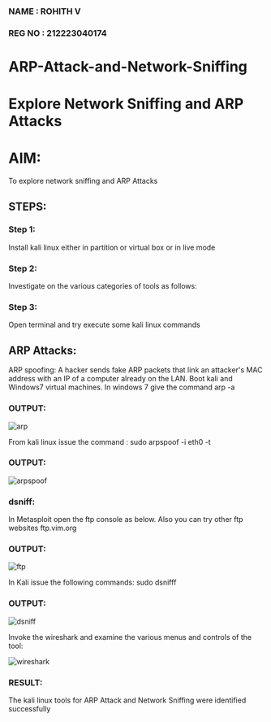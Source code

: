 ### NAME : ROHITH V
### REG NO : 212223040174

# ARP-Attack-and-Network-Sniffing
# Explore Network Sniffing and ARP Attacks

# AIM:

To explore network sniffing and ARP Attacks

## STEPS:

### Step 1:

Install kali linux either in partition or virtual box or in live mode

### Step 2:

Investigate on the various categories of tools as follows:


### Step 3:
Open terminal and try execute some kali linux commands

## ARP Attacks:  
ARP spoofing: A hacker sends fake ARP packets that link an attacker's MAC address with an IP of a computer already on the LAN. 
Boot kali and Windows7 virtual machines.
In windows 7 give the command arp -a
### OUTPUT:
![arp](/image/arp-a.png)

From kali linux issue the command :
sudo arpspoof -i eth0 -t <target system> <gateway>


### OUTPUT:

![arpspoof](/image/arpspoof.png)
###  dsniff:

In Metasploit open the ftp console as below. Also you can try other ftp websites ftp.vim.org
### OUTPUT:

![ftp](/image/ftp.png)


In Kali issue the following commands:
sudo dsnifff
### OUTPUT:

![dsniff](/image/dsniff.png)

Invoke the wireshark and examine the various menus  and controls of the tool:

![wireshark](/image/wireshark.png)
### RESULT:
The kali linux tools for ARP Attack and Network Sniffing were identified successfully

